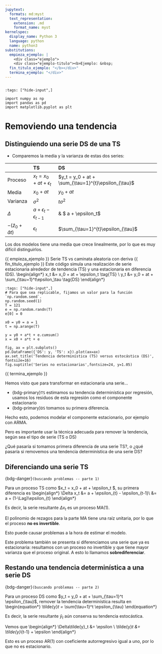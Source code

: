 ```yaml
---
jupytext:
  formats: md:myst
  text_representation:
    extension: .md
    format_name: myst
kernelspec:
  display_name: Python 3
  language: python
  name: python3
substitutions:
  empieza_ejemplo: |
    <div class="ejemplo">
    <div class="ejemplo-titulo"><b>Ejemplo: &nbsp;
  fin_titulo_ejemplo: "</b></div>"
  termina_ejemplo: "</div>"
---
```



```{include} ../math-definitions.md
```

```{code-cell} ipython3
:tags: ["hide-input",]

import numpy as np
import pandas as pd
import matplotlib.pyplot as plt
```


# Removiendo una tendencia

## Distinguiendo una serie DS de una TS

- Comparemos la media y la varianza de estas dos series:

|                |    TS             |    DS                   |
| :------------- | :---------------- | :---------------------- |
| Proceso        | $x_t = x_0 + at + \epsilon_t$  |  $y_t = y_0 + at + \sum_{\tau=1}^{t}\epsilon_{\tau}$  |
| Media          | $x_0 + at$           | $y_0 + at$                  |
| Varianza       | $\sigma^2$               | $t\sigma^2$                      |
| $\Delta$             | $a + \epsilon_{t} - \epsilon_{t-1}$      |& $ a + \epsilon_t$                   |
| $-(\hat{z}_0 + \hat{a}t)$     |  $\epsilon_t$              | $\sum_{\tau=1}^{t}\epsilon_{\tau}$                   |


Los dos modelos tiene una media que crece linealmente, por lo que es muy difícil distinguirlos.


{{ empieza_ejemplo }} Serie TS vs caminata aleatoria con deriva {{ fin_titulo_ejemplo }}
Este código simula una realización de serie estacionaria alrededor de tendencia (TS) y una estacionaria en diferencia (DS).
\begin{align*}
x_t &= x_0 + at + \epsilon_t \tag{TS} \\
y_t &= y_0 + at + \sum_{\tau=1}^t\epsilon_\tau \tag{DS}
\end{align*}



```{code-cell} ipython3
:tags: ["hide-input",]
# Para que sea replicable, fijamos un valor para la función  `np.random.seed`.
np.random.seed(1)
T = 121
e = np.random.randn(T)
e[0] = 0

x0 = y0 = a = 1
t = np.arange(T)

y = y0 + a*t + e.cumsum()
x = x0 + a*t + e

fig, ax = plt.subplots()
pd.DataFrame({'DS': y, 'TS': x}).plot(ax=ax)
ax.set_title('Tendencia determinística (TS) versus estocástica (DS)', fontsize=16)
fig.suptitle('Series no estacionarias',fontsize=24, y=1.05)
```
{{ termina_ejemplo }}

Hemos visto que para transformar en estacionaria una serie...

- {bdg-primary}`TS` estimamos su tendencia determinística por regresión, usamos los residuos de esta regresión como el componente estacionario
- {bdg-primary}`DS` tomamos su primera diferencia.

Hecho esto, podemos modelar el componente estacionario, por ejemplo con ARMA.

Pero es importante usar la técnica adecuada para remover la tendencia, según sea el tipo de serie (TS o DS)

¿Qué pasaría si tomamos primera diferencia de una serie TS?, o ¿qué pasaría si removemos una tendencia determinística de una serie DS?



## Diferenciando una serie TS
{bdg-danger}`(buscando problemas -- parte 1)`

Para un proceso TS como $x_t = x_0 + at + \epsilon_t $, su primera diferencia es
\begin{align*}
\Delta x_t &= a + \epsilon_{t} - \epsilon_{t-1}\\
           &= a + (1-\Lag)\epsilon_{t}
\end{align*}

Es decir, la serie resultante $\Delta x_t$ es un proceso MA(1).

El polinomio de rezagos para la parte MA tiene una raíz unitaria, por lo que el proceso **no es invertible**.

Esto puede causar problemas a la hora de estimar el modelo.

Este problema también se presenta si diferenciamos una serie que ya es estacionaria: resultamos con un proceso no invertible y que tiene mayor varianza que el proceso original. A esto lo llamamos **sobrediferenciar**.



## Restando una tendencia determinística a una serie DS
{bdg-danger}`(buscando problemas -- parte 2)`

Para un proceso DS como $y_t = y_0 + at + \sum_{\tau=1}^t \epsilon_{\tau}$, remover la tendencia determinística resulta en
\begin{equation*}
\tilde{y}_t = 	\sum_{\tau=1}^t \epsilon_{\tau}
\end{equation*}

Es decir, la serie resultante $\tilde{y}_t$ aún conserva su tendencia estocástica.

Vemos que
\begin{align*}
\Delta\tilde{y}_t &= \epsilon \\
\tilde{y}_t &= \tilde{y}_{t-1} + \epsilon
\end{align*}

Esto es un proceso AR(1) con coeficiente autorregresivo igual a uno, por lo que no es estacionario.
